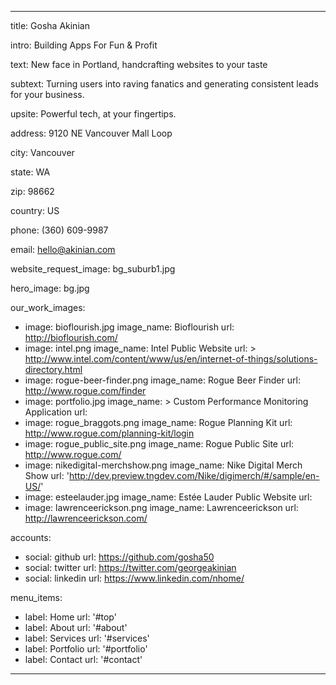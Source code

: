 ---

title: Gosha Akinian

 
intro: Building Apps For Fun & Profit

 

text: New face in Portland, handcrafting websites to your taste

 
subtext: Turning users into raving fanatics and generating consistent leads for your business.

 

upsite: Powerful tech, at your fingertips.

 

address: 9120 NE Vancouver Mall Loop

 

city: Vancouver

 

state: WA

 
zip: 98662

 

country: US

 

phone: (360) 609-9987
 

email: hello@akinian.com

 

website_request_image: bg_suburb1.jpg

 

hero_image: bg.jpg
 

our_work_images: 

- 
  image: bioflourish.jpg
  image_name: Bioflourish
  url: http://bioflourish.com/
- 
  image: intel.png
  image_name: Intel Public Website
  url: >
    http://www.intel.com/content/www/us/en/internet-of-things/solutions-directory.html
- 
  image: rogue-beer-finder.png
  image_name: Rogue Beer Finder
  url: http://www.rogue.com/finder
- 
  image: portfolio.jpg
  image_name: >
    Custom Performance Monitoring
    Application
  url:
- 
  image: rogue_braggots.png
  image_name: Rogue Planning Kit
  url: http://www.rogue.com/planning-kit/login
- 
  image: rogue_public_site.png
  image_name: Rogue Public Site
  url: http://www.rogue.com/
- 
  image: nikedigital-merchshow.png
  image_name: Nike Digital Merch Show
  url: 'http://dev.preview.tngdev.com/Nike/digimerch/#/sample/en-US/'
- 
  image: esteelauder.jpg
  image_name: Estée Lauder Public Website
  url:
- 
  image: lawrenceerickson.png
  image_name: Lawrenceerickson
  url: http://lawrenceerickson.com/

 

accounts: 

- 
  social: github
  url: https://github.com/gosha50
- 
  social: twitter
  url: https://twitter.com/georgeakinian
- 
  social: linkedin
  url: https://www.linkedin.com/nhome/

 

menu_items: 

- 
  label: Home
  url: '#top'
- 
  label: About
  url: '#about'
- 
  label: Services
  url: '#services'
- 
  label: Portfolio
  url: '#portfolio'
- 
  label: Contact
  url: '#contact'

---